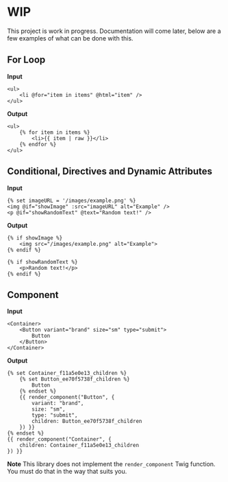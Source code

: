 # WIP

This project is work in progress. Documentation will come later, below are a few examples of what can be done with this.

## For Loop

**Input**

```twig
<ul>
	<li @for="item in items" @html="item" />
</ul>
```

**Output**

```twig
<ul>
	{% for item in items %}
	    <li>{{ item | raw }}</li>
	{% endfor %}
</ul>
```

## Conditional, Directives and Dynamic Attributes

**Input**

```twig
{% set imageURL = '/images/example.png' %}
<img @if="showImage" :src="imageURL" alt="Example" />
<p @if="showRandomText" @text="Random text!" />
```

**Output**

```twig
{% if showImage %}
    <img src="/images/example.png" alt="Example">
{% endif %}

{% if showRandomText %}
    <p>Random text!</p>
{% endif %}
```

## Component

**Input**

```twig
<Container>
    <Button variant="brand" size="sm" type="submit">
        Button
    </Button>
</Container>
```

**Output**

```twig
{% set Container_f11a5e0e13_children %}
    {% set Button_ee70f5738f_children %}
        Button
    {% endset %}
    {{ render_component("Button", {
        variant: "brand",
        size: "sm",
        type: "submit",
        children: Button_ee70f5738f_children
    }) }}
{% endset %}
{{ render_component("Container", {
    children: Container_f11a5e0e13_children
}) }}
```

**Note** This library does not implement the `render_component` Twig function. You must do that in the way that suits you.
